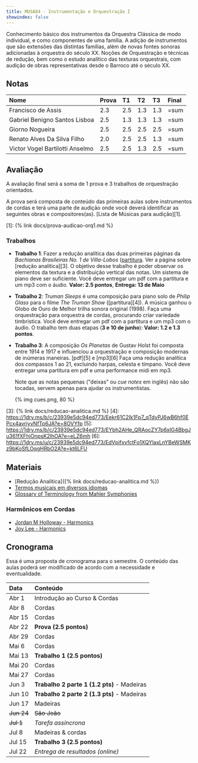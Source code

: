 ```yaml
---
title: MUSA84 - Instrumentação e Orquestração I
showindex: false
---
```


Conhecimento básico dos instrumentos da Orquestra Clássica de modo individual, e
como componentes de uma família. A adição de instrumentos que são extensões das
distintas famílias, além de novas fontes sonoras adicionadas à orquestra do
século XX. Noções de Orquestração e técnicas de redução, bem como o estudo
analítico das texturas orquestrais, com audição de obras representativas desde o
Barroco até o século XX.

## Notas

| Nome                            | Prova | T1  | T2  | T3  | Final |
|:--------------------------------|:------|:----|:----|:----|:------|
| Francisco de Assis              | 2.3   | 2.5 | 1.3 | 1.3 | =sum  |
| Gabriel Benigno Santos Lisboa   | 2.5   | 1.3 | 1.3 | 1.3 | =sum  |
| Giorno Nogueira                 | 2.5   | 2.5 | 2.5 | 2.5 | =sum  |
| Renato Alves Da Silva Filho     | 2.0   | 2.5 | 2.5 | 1.3 | =sum  |
| Victor Vogel Bartilotti Anselmo | 2.5   | 2.5 | 1.3 | 2.5 | =sum  |


## Avaliação

A avaliação final será a soma de 1 prova e 3 trabalhos de orquestração orientados.

A prova será composta de conteúdo das primeiras aulas sobre instrumentos de
cordas e terá uma parte de audição onde você deverá identificar as seguintes
obras e compositores(as). [Lista de Músicas para audição][1].

[1]: {% link docs/prova-audicao-orq1.md %}

### Trabalhos

- **Trabalho 1**: Fazer a redução analítica das duas primeiras páginas da *Bachianas Brasileiras  No. 1 de Villa-Lobos* ([partitura][2]. Ver a página sobre [redução analítica][3]. O objetivo desse trabalho é poder observar os elementos da textura e a distribuição vertical das notas. Um sistema de piano deve ser suficiente. Você deve entregar um pdf com a partitura e um mp3 com o áudio. **Valor: 2.5 pontos**, **Entrega: 13 de Maio**

- **Trabalho 2**: *Truman Sleeps* é uma composição para piano solo de *Philip Glass* para o filme *The Truman Show* ([partitura][4]). A música ganhou o Globo de Ouro de Melhor trilha sonora original (1998). Faça uma orquestração para orquestra de cordas, procurando criar variedade timbrística. Você deve entregar um pdf com a partitura e um mp3 com o áudio. O trabalho tem duas etapas (**3 e 10 de junho**): **Valor: 1.2 e 1.3 pontos**.

- **Trabalho 3**: A composição *Os Planetas* de Gustav Holst foi composta entre 1914 e 1917 e influenciou a orquestração e composição modernas
  de inúmeras maneiras. [pdf][5] e [mp3][6] Faça uma redução analítica dos compassos 1 ao 21, excluindo harpas, celesta e tímpano. 
  Você deve entregar uma partitura em pdf e uma performance midi em mp3.

  Note que as notas pequenas ("deixas" ou *cue notes* em inglês) não são tocadas, servem apenas para ajudar os instrumentistas.
  
  {% img cues.png, 80 %}

[2]: https://1drv.ms/b/c/23939e5dc94ed773/Ea_0--HIBhROiESXEomUQx8BvBpc03M-KFyJt6pjRSCo8Q?e=lSDFa3
[3]: {% link docs/reducao-analitica.md %}
[4]: https://1drv.ms/b/c/23939e5dc94ed773/Eekr61C2Ik1Fp7_qTdyPJ6wB6hf0EPcx4avriyvNfTp6JA?e=8OVYfp
[5]: https://1drv.ms/b/c/23939e5dc94ed773/EYbh2AHe_QRAocZY7p6xIG4BbgJu361fXFhjOnpsK2lhOA?e=eLZ6mh
[6]: https://1drv.ms/u/c/23939e5dc94ed773/EdVpifxvfctFo1XQYlaxLnYBeWSMKz9bKoSfLOqgHRbO2A?e=kt6LFU

## Materiais

- [Redução Analítica]({% link docs/reducao-analitica.md %})
- [Termos musicais em diversos idiomas](https://web.library.yale.edu/cataloging/music/instname)
- [Glossary of Terminology from Mahler Symphonies](https://www.orchestralibrary.com/reftables/mahler2gloss.html)


### Harmônicos em Cordas

- [Jordan M Holloway - Harmonics](https://www.youtube.com/watch?v=26sHBw0oAyE)
- [Joy Lee - Harmonics](https://www.youtube.com/watch?v=IOk2JR6Ic50)


## Cronograma

Essa é uma proposta de cronograma para o semestre. O conteúdo das aulas poderá
ser modificado de acordo com a necessidade e eventualidade.


| Data       | Conteúdo                                    |
|:-----------|:--------------------------------------------|
| Abr 1      | Introdução ao Curso & Cordas                |
| Abr 8      | Cordas                                      |
| Abr 15     | Cordas                                      |
| Abr 22     | **Prova (2.5 pontos)**                      |
| Abr 29     | Cordas                                      |
| Mai 6      | Cordas                                      |
| Mai 13     | **Trabalho 1 (2.5 pontos)**                 |
| Mai 20     | Cordas                                      |
| Mai 27     | Cordas                                      |
| Jun 3      | **Trabalho 2 parte 1 (1.2 pts)** - Madeiras |
| Jun 10     | **Trabalho 2 parte 2 (1.3 pts)** - Madeiras |
| Jun 17     | Madeiras                                    |
| ~~Jun 24~~ | ~~São João~~                                |
| ~~Jul 1~~  | *Tarefa assíncrona*                         |
| Jul 8      | Madeiras & cordas                           |
| Jul 15     | **Trabalho 3 (2.5 pontos)**                 |
| Jul 22     | *Entrega de resultados (online)*            |
